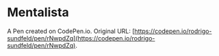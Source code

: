 # Mentalista 

A Pen created on CodePen.io. Original URL: [https://codepen.io/rodrigo-sundfeld/pen/rNwpdZq](https://codepen.io/rodrigo-sundfeld/pen/rNwpdZq).


